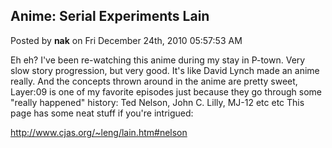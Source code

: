 ## Anime: Serial Experiments Lain
Posted by **nak** on Fri December 24th, 2010 05:57:53 AM

Eh eh? I've been re-watching this anime during my stay in P-town.  Very slow story progression, but very good.  It's like David Lynch made an anime really.  And the concepts thrown around in the anime are pretty sweet, Layer:09 is one of my favorite episodes just because they go through some &quot;really happened&quot; history: Ted Nelson, John C. Lilly, MJ-12 etc etc
This page has some neat stuff if you're intrigued:
<!-- m --><a class="postlink" href="http://www.cjas.org/~leng/lain.htm#nelson">http://www.cjas.org/~leng/lain.htm#nelson</a><!-- m -->
